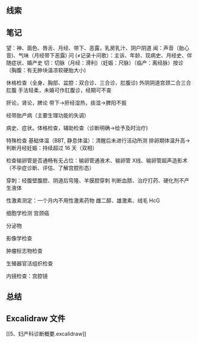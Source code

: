 ## 线索


## 笔记
望：神、面色、唇舌、月经、带下、恶露，乳房乳汁、阴户阴道
闻：声音（胎心音)、气味（月经带下恶露)
问 (≠记录十问歌）：主诉、年龄、现病史、月经史、伴随症状、婚产史
切：切脉（月经：滑利)（妊娠：尺脉）（临产：离经脉）按诊（胸腹：有无肿块温凉软硬胎大小)

休格检查（全身、胸部、盆腔：双合诊、三合诊、肛腹诊) 外阴阴道宫颈二合三合肛腹
手法轻柔，未婚可作肛腹诊，经期可不查

肝论，肾论，脾论
带下→肝经湿热，痰湿→脾阳不振

经带胎产病（主要生理功能的失调）

病史、症状。体格检查，辅助检查（诊断明确→给予及时治疗)

特殊检查
基础体温（BBT, 静息体温）：清醒后未进行活动所测
排卵期体温升高→判断月经妊娠：持续超过 16 天（双相）

检查输卵管是否通畅有无占位：输卵管通液术、输卵管 X线、输卵管超声造影术
（不孕症诊断、评估、了解宫腔形态）

穿刺：经腹壁腹腔、阴道后穹隆、羊膜腔穿刺
判断血脓、治疗打药、硬化剂不产生液体

性激素测定：一个月内不用性激素药物
雌二醇、雄激素、绒毛 HcG

细胞学检测
宫颈癌

分泌物

影像学检查

肿瘤标志物检查

生殖器官活组织检查

内镜检查：宫腔镜
## 总结


## Excalidraw 文件 

[[5、妇产科诊断概要.excalidraw]]
